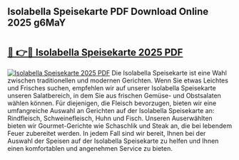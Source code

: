 ## Isolabella Speisekarte PDF Download Online 2025 g6MaY

# <h2><a href="http://gcb41y.nevu.top/?p=Isolabella+Speisekarte">🔗 👉🔴 Isolabella Speisekarte 2025 PDF</a></h2>

[![Isolabella Speisekarte 2025 PDF](https://i.imgur.com/dBaPXMq.png)](http://gcb41y.nevu.top/?p=Isolabella+Speisekarte)
Die Isolabella Speisekarte ist eine Wahl zwischen traditionellen und modernen Gerichten. Wenn Sie etwas Leichtes und Frisches suchen, empfehlen wir auf unserer Isolabella Speisekarte unseren Salatbereich, in dem Sie aus frischen Gemüse- und Obstsalaten wählen können. Für diejenigen, die Fleisch bevorzugen, bieten wir eine umfangreiche Auswahl an Gerichten auf der Isolabella Speisekarte an: Rindfleisch, Schweinefleisch, Huhn und Fisch. Unseren Auserwählten bieten wir Gourmet-Gerichte wie Schaschlik und Steak an, die bei lebendem Feuer zubereitet werden. In jedem Fall sind wir bereit, Ihnen bei der Auswahl der Speisen auf der Isolabella Speisekarte zu helfen und Ihnen einen komfortablen und angenehmen Service zu bieten.
